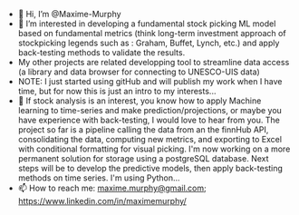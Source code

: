 - 👋 Hi, I’m @Maxime-Murphy
- 👀 I’m interested in developing a fundamental stock picking ML model based on fundamental metrics (think long-term investment approach of stockpicking legends such as : Graham, Buffet, Lynch, etc.) and apply back-testing methods to validate the results. 
- My other projects are related developping tool to streamline data access (a library and data browser for connecting to UNESCO-UIS data)
- NOTE: I just started using gitHub and will publish my work when I have time, but for now this is just an intro to my interests... 
- 💞️ If stock analysis is an interest, you know how to apply Machine learning to time-series and make prediction/projections, or maybe you have experience with back-testing, I would love to hear from you. The project so far is a pipeline calling the data from an the finnHub API, consolidating the data, computing new metrics, and exporting to Excel with conditional formatting for visual picking. I'm now working on a more permanent solution for storage using a postgreSQL database. Next steps will be to develop the predictive models, then apply back-testing methods on time series. I'm using Python... 
- 📫 How to reach me: maxime.murphy@gmail.com; https://www.linkedin.com/in/maximemurphy/

<!---
Maxime-Murphy/Maxime-Murphy is a ✨ special ✨ repository because its `README.md` (this file) appears on your GitHub profile.
You can click the Preview link to take a look at your changes.
--->
